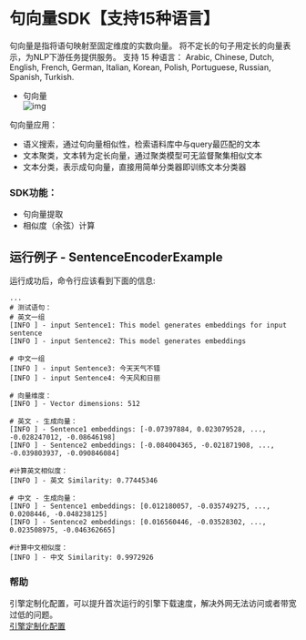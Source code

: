 # 句向量SDK【支持15种语言】
句向量是指将语句映射至固定维度的实数向量。
将不定长的句子用定长的向量表示，为NLP下游任务提供服务。
支持 15 种语言： 
Arabic, Chinese, Dutch, English, French, German, Italian, Korean, Polish, Portuguese, Russian, Spanish, Turkish.
 
- 句向量    
![img](https://aias-home.oss-cn-beijing.aliyuncs.com/AIAS/nlp_sdks/Universal-Sentence-Encoder.png)


句向量应用：
- 语义搜索，通过句向量相似性，检索语料库中与query最匹配的文本
- 文本聚类，文本转为定长向量，通过聚类模型可无监督聚集相似文本
- 文本分类，表示成句向量，直接用简单分类器即训练文本分类器

### SDK功能：
-  句向量提取
-  相似度（余弦）计算


## 运行例子 - SentenceEncoderExample
运行成功后，命令行应该看到下面的信息:
```text
...
# 测试语句：
# 英文一组
[INFO ] - input Sentence1: This model generates embeddings for input sentence
[INFO ] - input Sentence2: This model generates embeddings

# 中文一组
[INFO ] - input Sentence3: 今天天气不错
[INFO ] - input Sentence4: 今天风和日丽

# 向量维度：
[INFO ] - Vector dimensions: 512

# 英文 - 生成向量：
[INFO ] - Sentence1 embeddings: [-0.07397884, 0.023079528, ..., -0.028247012, -0.08646198]
[INFO ] - Sentence2 embeddings: [-0.084004365, -0.021871908, ..., -0.039803937, -0.090846084]

#计算英文相似度：
[INFO ] - 英文 Similarity: 0.77445346

# 中文 - 生成向量：
[INFO ] - Sentence1 embeddings: [0.012180057, -0.035749275, ..., 0.0208446, -0.048238125]
[INFO ] - Sentence2 embeddings: [0.016560446, -0.03528302, ..., 0.023508975, -0.046362665]

#计算中文相似度：
[INFO ] - 中文 Similarity: 0.9972926

```

### 帮助 
引擎定制化配置，可以提升首次运行的引擎下载速度，解决外网无法访问或者带宽过低的问题。         
[引擎定制化配置](http://aias.top/engine_cpu.html)

